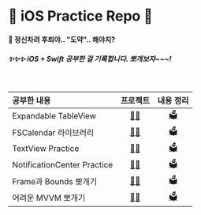 # 🦋 iOS Practice Repo 🦋


#### 🤔 정신차려 후릐야.. "도약".. 해야지?

##### ✨✨✨ iOS + Swift 공부한 걸 기록합니다. 뽀개보쟈~~~!


<br>

|공부한 내용|프로젝트|내용 정리|
|:-|:-:|:-:|
| Expandable TableView | [👩‍🚀](https://github.com/heerucan/iOS-Practice/tree/main/Expandable%20TableView%20Practice) | [🗳](https://roniruny.tistory.com/146) | 
| FSCalendar 라이브러리 | [👩‍🚀](https://github.com/heerucan/iOS-Practice/tree/main/FSCalendar%20Practice) | [🗳](https://www.notion.so/FSCalendar-e7b34798b3b049518dae21cf7a253bb2) | 
| TextView Practice | [👩‍🚀](https://github.com/heerucan/iOS-Practice/tree/main/TextView%20Practice) | [🗳](https://roniruny.tistory.com/149) | 
| NotificationCenter Practice | [👩‍🚀](https://github.com/heerucan/iOS-Practice/tree/main/NotificationCenter%20Practice) | [🗳](https://roniruny.tistory.com/151) | 
| Frame과 Bounds 뽀개기 | [👩‍🚀](https://github.com/heerucan/iOS-Practice/tree/main/iOS%20Practice) | [🗳](https://elastic-failing-242.notion.site/Frame-Bounds-c07d86028ac64f98a2326f4182ed7395) | 
| 어려운 MVVM 뽀개기 | [👩‍🚀](https://github.com/heerucan/iOS-Practice/tree/main/MVVM-From-MVC%203) | [🗳](https://elastic-failing-242.notion.site/MVVM-RxSwift-75faeea12ac84da78d510aa6bd5c3ea5) | 
